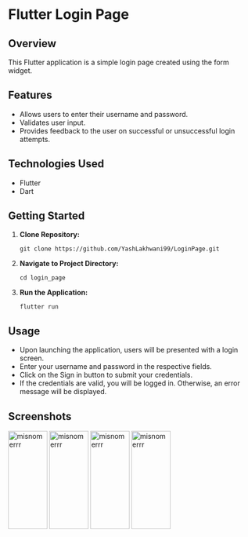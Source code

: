 # Flutter Login Page

## Overview
This Flutter application is a simple login page created using the form widget.

## Features
- Allows users to enter their username and password.
- Validates user input.
- Provides feedback to the user on successful or unsuccessful login attempts.

## Technologies Used
- Flutter
- Dart

## Getting Started
1. **Clone Repository:**
   ```
   git clone https://github.com/YashLakhwani99/LoginPage.git
   ```

2. **Navigate to Project Directory:**
   ```
   cd login_page
   ```

3. **Run the Application:**
   ```
   flutter run
   ```

## Usage
- Upon launching the application, users will be presented with a login screen.
- Enter your username and password in the respective fields.
- Click on the Sign in button to submit your credentials.
- If the credentials are valid, you will be logged in. Otherwise, an error message will be displayed.

## Screenshots
<img align="center" src="https://github.com/YashLakhwani99/LoginPage/assets/110691495/a640e03e-c55a-4b0b-847a-939a369089a4" alt="misnomerrr" height="200" width="80" />
<img align="center" src="https://github.com/YashLakhwani99/LoginPage/assets/110691495/5d86e1f2-8a67-4db5-a684-375a749e40b0" alt="misnomerrr" height="200" width="80" />
<img align="center" src="https://github.com/YashLakhwani99/LoginPage/assets/110691495/466f6c42-9282-498c-bf67-9d9dbf8eef8d" alt="misnomerrr" height="200" width="80" />
<img align="center" src="https://github.com/YashLakhwani99/LoginPage/assets/110691495/47b3666f-fb89-4ef6-9ba4-e10e7dd15882" alt="misnomerrr" height="200" width="80" />
